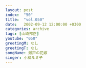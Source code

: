 ```yaml
---
layout: post
index:  "50"
title:  "vol.050"
date:   2002-09-12 12:00:00 +0300
categories: archive
tags: [山崎邦正]
youtube: "050"
greetingM: なし
greetingT: なし
songName: 瀬戸の花嫁
singer: 小柳ルミ子
---
```

